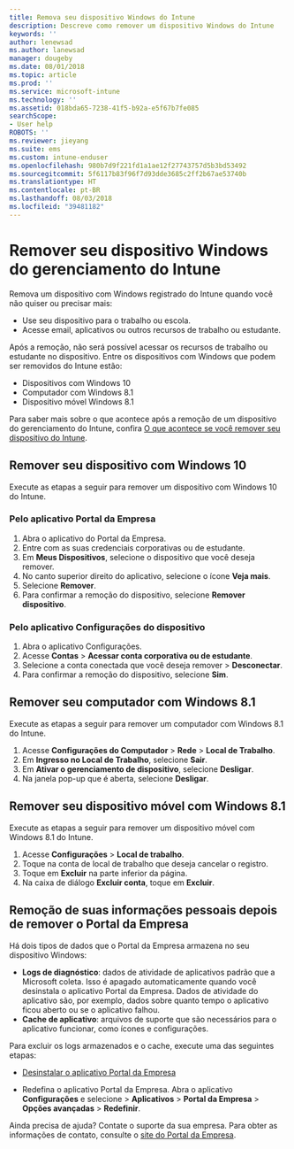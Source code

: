 ```yaml
---
title: Remova seu dispositivo Windows do Intune
description: Descreve como remover um dispositivo Windows do Intune
keywords: ''
author: lenewsad
ms.author: lanewsad
manager: dougeby
ms.date: 08/01/2018
ms.topic: article
ms.prod: ''
ms.service: microsoft-intune
ms.technology: ''
ms.assetid: 018bda65-7238-41f5-b92a-e5f67b7fe085
searchScope:
- User help
ROBOTS: ''
ms.reviewer: jieyang
ms.suite: ems
ms.custom: intune-enduser
ms.openlocfilehash: 980b7d9f221fd1a1ae12f27743757d5b3bd53492
ms.sourcegitcommit: 5f6117b83f96f7d93dde3685c2ff2b67ae53740b
ms.translationtype: HT
ms.contentlocale: pt-BR
ms.lasthandoff: 08/03/2018
ms.locfileid: "39481182"
---
```

# <a name="remove-your-windows-device-from-intune-management"></a>Remover seu dispositivo Windows do gerenciamento do Intune

Remova um dispositivo com Windows registrado do Intune quando você não quiser ou precisar mais:  
* Use seu dispositivo para o trabalho ou escola. 
* Acesse email, aplicativos ou outros recursos de trabalho ou estudante.

Após a remoção, não será possível acessar os recursos de trabalho ou estudante no dispositivo. Entre os dispositivos com Windows que podem ser removidos do Intune estão:  
* Dispositivos com Windows 10 
* Computador com Windows 8.1
* Dispositivo móvel Windows 8.1
 
Para saber mais sobre o que acontece após a remoção de um dispositivo do gerenciamento do Intune, confira [O que acontece se você remover seu dispositivo do Intune](what-happens-if-you-unenroll-your-device-from-intune-windows.md).

## <a name="remove-your-windows-10-device"></a>Remover seu dispositivo com Windows 10
Execute as etapas a seguir para remover um dispositivo com Windows 10 do Intune.

### <a name="via-the-company-portal-app"></a>Pelo aplicativo Portal da Empresa

1. Abra o aplicativo do Portal da Empresa.
2. Entre com as suas credenciais corporativas ou de estudante.
3. Em **Meus Dispositivos**, selecione o dispositivo que você deseja remover.
4. No canto superior direito do aplicativo, selecione o ícone **Veja mais**.
5. Selecione **Remover**. 
6. Para confirmar a remoção do dispositivo, selecione **Remover dispositivo**.

### <a name="via-device-settings-app"></a>Pelo aplicativo Configurações do dispositivo
1. Abra o aplicativo Configurações. 
2. Acesse **Contas** > **Acessar conta corporativa ou de estudante**.
3. Selecione a conta conectada que você deseja remover > **Desconectar**.
4. Para confirmar a remoção do dispositivo, selecione **Sim**.

## <a name="remove-your-windows-81-computer"></a>Remover seu computador com Windows 8.1
Execute as etapas a seguir para remover um computador com Windows 8.1 do Intune.

1.  Acesse **Configurações do Computador** > **Rede** > **Local de Trabalho**.
2.  Em **Ingresso no Local de Trabalho**, selecione **Sair**.
3.  Em **Ativar o gerenciamento de dispositivo**, selecione **Desligar**.
4.  Na janela pop-up que é aberta, selecione **Desligar**.

## <a name="remove-your-windows-81-mobile-device"></a>Remover seu dispositivo móvel com Windows 8.1
Execute as etapas a seguir para remover um dispositivo móvel com Windows 8.1 do Intune.

1.  Acesse **Configurações** > **Local de trabalho**.
2.  Toque na conta de local de trabalho que deseja cancelar o registro.
3.  Toque em **Excluir** na parte inferior da página.
4.  Na caixa de diálogo **Excluir conta**, toque em **Excluir**.  
## <a name="removing-your-personal-information-after-removing-the-company-portal"></a>Remoção de suas informações pessoais depois de remover o Portal da Empresa
Há dois tipos de dados que o Portal da Empresa armazena no seu dispositivo Windows:

-   **Logs de diagnóstico**: dados de atividade de aplicativos padrão que a Microsoft coleta. Isso é apagado automaticamente quando você desinstala o aplicativo Portal da Empresa. Dados de atividade do aplicativo são, por exemplo, dados sobre quanto tempo o aplicativo ficou aberto ou se o aplicativo falhou.
-   **Cache de aplicativo**: arquivos de suporte que são necessários para o aplicativo funcionar, como ícones e configurações.

Para excluir os logs armazenados e o cache, execute uma das seguintes etapas:

* [Desinstalar o aplicativo Portal da Empresa](https://support.microsoft.com/help/4028003/windows-10-uninstall-apps-and-programs) 

* Redefina o aplicativo Portal da Empresa. Abra o aplicativo **Configurações** e selecione > **Aplicativos** > **Portal da Empresa** > **Opções avançadas** > **Redefinir**. 

Ainda precisa de ajuda? Contate o suporte da sua empresa. Para obter as informações de contato, consulte o [site do Portal da Empresa](https://portal.manage.microsoft.com#HelpDeskDialog).
